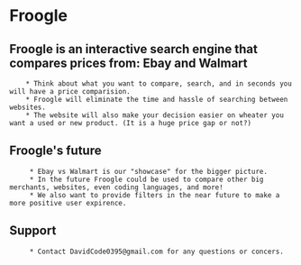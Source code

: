 # Froogle
## Froogle is an interactive search engine that compares prices from: Ebay and Walmart
        * Think about what you want to compare, search, and in seconds you will have a price comparision.
        * Froogle will eliminate the time and hassle of searching between websites.
        * The website will also make your decision easier on wheater you want a used or new product. (It is a huge price gap or not?)
## Froogle's future
         * Ebay vs Walmart is our "showcase" for the bigger picture.
         * In the future Froogle could be used to compare other big merchants, websites, even coding languages, and more!
         * We also want to provide filters in the near future to make a more positive user expirence.
## Support
         * Contact DavidCode0395@gmail.com for any questions or concers.
